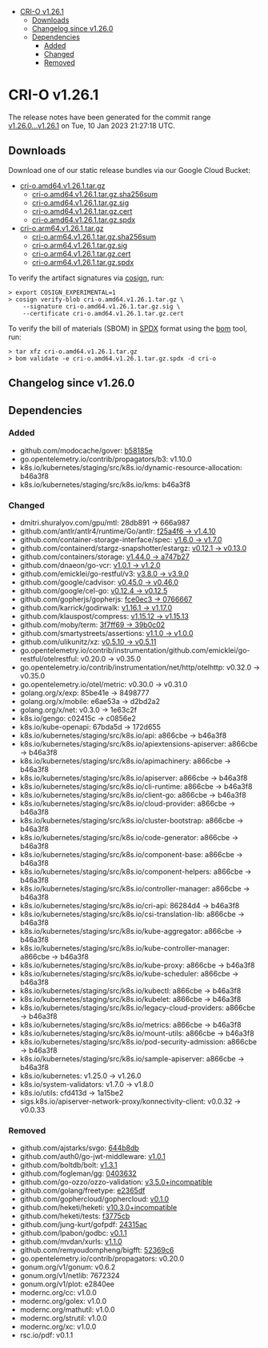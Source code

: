 - [CRI-O v1.26.1](#cri-o-v1261)
  - [Downloads](#downloads)
  - [Changelog since v1.26.0](#changelog-since-v1260)
  - [Dependencies](#dependencies)
    - [Added](#added)
    - [Changed](#changed)
    - [Removed](#removed)

# CRI-O v1.26.1

The release notes have been generated for the commit range
[v1.26.0...v1.26.1](https://github.com/cri-o/cri-o/compare/v1.26.0...v1.26.1) on Tue, 10 Jan 2023 21:27:18 UTC.

## Downloads

Download one of our static release bundles via our Google Cloud Bucket:

- [cri-o.amd64.v1.26.1.tar.gz](https://storage.googleapis.com/cri-o/artifacts/cri-o.amd64.v1.26.1.tar.gz)
  - [cri-o.amd64.v1.26.1.tar.gz.sha256sum](https://storage.googleapis.com/cri-o/artifacts/cri-o.amd64.v1.26.1.tar.gz.sha256sum)
  - [cri-o.amd64.v1.26.1.tar.gz.sig](https://storage.googleapis.com/cri-o/artifacts/cri-o.amd64.v1.26.1.tar.gz.sig)
  - [cri-o.amd64.v1.26.1.tar.gz.cert](https://storage.googleapis.com/cri-o/artifacts/cri-o.amd64.v1.26.1.tar.gz.cert)
  - [cri-o.amd64.v1.26.1.tar.gz.spdx](https://storage.googleapis.com/cri-o/artifacts/cri-o.amd64.v1.26.1.tar.gz.spdx)
- [cri-o.arm64.v1.26.1.tar.gz](https://storage.googleapis.com/cri-o/artifacts/cri-o.arm64.v1.26.1.tar.gz)
  - [cri-o.arm64.v1.26.1.tar.gz.sha256sum](https://storage.googleapis.com/cri-o/artifacts/cri-o.arm64.v1.26.1.tar.gz.sha256sum)
  - [cri-o.arm64.v1.26.1.tar.gz.sig](https://storage.googleapis.com/cri-o/artifacts/cri-o.arm64.v1.26.1.tar.gz.sig)
  - [cri-o.arm64.v1.26.1.tar.gz.cert](https://storage.googleapis.com/cri-o/artifacts/cri-o.arm64.v1.26.1.tar.gz.cert)
  - [cri-o.arm64.v1.26.1.tar.gz.spdx](https://storage.googleapis.com/cri-o/artifacts/cri-o.arm64.v1.26.1.tar.gz.spdx)

To verify the artifact signatures via [cosign](https://github.com/sigstore/cosign), run:

```console
> export COSIGN_EXPERIMENTAL=1
> cosign verify-blob cri-o.amd64.v1.26.1.tar.gz \
    --signature cri-o.amd64.v1.26.1.tar.gz.sig \
    --certificate cri-o.amd64.v1.26.1.tar.gz.cert
```

To verify the bill of materials (SBOM) in [SPDX](https://spdx.org) format using the [bom](https://sigs.k8s.io/bom) tool, run:

```console
> tar xfz cri-o.amd64.v1.26.1.tar.gz
> bom validate -e cri-o.amd64.v1.26.1.tar.gz.spdx -d cri-o
```

## Changelog since v1.26.0

## Dependencies

### Added
- github.com/modocache/gover: [b58185e](https://github.com/modocache/gover/tree/b58185e)
- go.opentelemetry.io/contrib/propagators/b3: v1.10.0
- k8s.io/kubernetes/staging/src/k8s.io/dynamic-resource-allocation: b46a3f8
- k8s.io/kubernetes/staging/src/k8s.io/kms: b46a3f8

### Changed
- dmitri.shuralyov.com/gpu/mtl: 28db891 → 666a987
- github.com/antlr/antlr4/runtime/Go/antlr: [f25a4f6 → v1.4.10](https://github.com/antlr/antlr4/runtime/Go/antlr/compare/f25a4f6...v1.4.10)
- github.com/container-storage-interface/spec: [v1.6.0 → v1.7.0](https://github.com/container-storage-interface/spec/compare/v1.6.0...v1.7.0)
- github.com/containerd/stargz-snapshotter/estargz: [v0.12.1 → v0.13.0](https://github.com/containerd/stargz-snapshotter/estargz/compare/v0.12.1...v0.13.0)
- github.com/containers/storage: [v1.44.0 → a747b27](https://github.com/containers/storage/compare/v1.44.0...a747b27)
- github.com/dnaeon/go-vcr: [v1.0.1 → v1.2.0](https://github.com/dnaeon/go-vcr/compare/v1.0.1...v1.2.0)
- github.com/emicklei/go-restful/v3: [v3.8.0 → v3.9.0](https://github.com/emicklei/go-restful/v3/compare/v3.8.0...v3.9.0)
- github.com/google/cadvisor: [v0.45.0 → v0.46.0](https://github.com/google/cadvisor/compare/v0.45.0...v0.46.0)
- github.com/google/cel-go: [v0.12.4 → v0.12.5](https://github.com/google/cel-go/compare/v0.12.4...v0.12.5)
- github.com/gopherjs/gopherjs: [fce0ec3 → 0766667](https://github.com/gopherjs/gopherjs/compare/fce0ec3...0766667)
- github.com/karrick/godirwalk: [v1.16.1 → v1.17.0](https://github.com/karrick/godirwalk/compare/v1.16.1...v1.17.0)
- github.com/klauspost/compress: [v1.15.12 → v1.15.13](https://github.com/klauspost/compress/compare/v1.15.12...v1.15.13)
- github.com/moby/term: [3f7ff69 → 39b0c02](https://github.com/moby/term/compare/3f7ff69...39b0c02)
- github.com/smartystreets/assertions: [v1.1.0 → v1.0.0](https://github.com/smartystreets/assertions/compare/v1.1.0...v1.0.0)
- github.com/ulikunitz/xz: [v0.5.10 → v0.5.11](https://github.com/ulikunitz/xz/compare/v0.5.10...v0.5.11)
- go.opentelemetry.io/contrib/instrumentation/github.com/emicklei/go-restful/otelrestful: v0.20.0 → v0.35.0
- go.opentelemetry.io/contrib/instrumentation/net/http/otelhttp: v0.32.0 → v0.35.0
- go.opentelemetry.io/otel/metric: v0.30.0 → v0.31.0
- golang.org/x/exp: 85be41e → 8498777
- golang.org/x/mobile: e6ae53a → d2bd2a2
- golang.org/x/net: v0.3.0 → 1e63c2f
- k8s.io/gengo: c02415c → c0856e2
- k8s.io/kube-openapi: 67bda5d → 172d655
- k8s.io/kubernetes/staging/src/k8s.io/api: a866cbe → b46a3f8
- k8s.io/kubernetes/staging/src/k8s.io/apiextensions-apiserver: a866cbe → b46a3f8
- k8s.io/kubernetes/staging/src/k8s.io/apimachinery: a866cbe → b46a3f8
- k8s.io/kubernetes/staging/src/k8s.io/apiserver: a866cbe → b46a3f8
- k8s.io/kubernetes/staging/src/k8s.io/cli-runtime: a866cbe → b46a3f8
- k8s.io/kubernetes/staging/src/k8s.io/client-go: a866cbe → b46a3f8
- k8s.io/kubernetes/staging/src/k8s.io/cloud-provider: a866cbe → b46a3f8
- k8s.io/kubernetes/staging/src/k8s.io/cluster-bootstrap: a866cbe → b46a3f8
- k8s.io/kubernetes/staging/src/k8s.io/code-generator: a866cbe → b46a3f8
- k8s.io/kubernetes/staging/src/k8s.io/component-base: a866cbe → b46a3f8
- k8s.io/kubernetes/staging/src/k8s.io/component-helpers: a866cbe → b46a3f8
- k8s.io/kubernetes/staging/src/k8s.io/controller-manager: a866cbe → b46a3f8
- k8s.io/kubernetes/staging/src/k8s.io/cri-api: 86284d4 → b46a3f8
- k8s.io/kubernetes/staging/src/k8s.io/csi-translation-lib: a866cbe → b46a3f8
- k8s.io/kubernetes/staging/src/k8s.io/kube-aggregator: a866cbe → b46a3f8
- k8s.io/kubernetes/staging/src/k8s.io/kube-controller-manager: a866cbe → b46a3f8
- k8s.io/kubernetes/staging/src/k8s.io/kube-proxy: a866cbe → b46a3f8
- k8s.io/kubernetes/staging/src/k8s.io/kube-scheduler: a866cbe → b46a3f8
- k8s.io/kubernetes/staging/src/k8s.io/kubectl: a866cbe → b46a3f8
- k8s.io/kubernetes/staging/src/k8s.io/kubelet: a866cbe → b46a3f8
- k8s.io/kubernetes/staging/src/k8s.io/legacy-cloud-providers: a866cbe → b46a3f8
- k8s.io/kubernetes/staging/src/k8s.io/metrics: a866cbe → b46a3f8
- k8s.io/kubernetes/staging/src/k8s.io/mount-utils: a866cbe → b46a3f8
- k8s.io/kubernetes/staging/src/k8s.io/pod-security-admission: a866cbe → b46a3f8
- k8s.io/kubernetes/staging/src/k8s.io/sample-apiserver: a866cbe → b46a3f8
- k8s.io/kubernetes: v1.25.0 → v1.26.0
- k8s.io/system-validators: v1.7.0 → v1.8.0
- k8s.io/utils: cfd413d → 1a15be2
- sigs.k8s.io/apiserver-network-proxy/konnectivity-client: v0.0.32 → v0.0.33

### Removed
- github.com/ajstarks/svgo: [644b8db](https://github.com/ajstarks/svgo/tree/644b8db)
- github.com/auth0/go-jwt-middleware: [v1.0.1](https://github.com/auth0/go-jwt-middleware/tree/v1.0.1)
- github.com/boltdb/bolt: [v1.3.1](https://github.com/boltdb/bolt/tree/v1.3.1)
- github.com/fogleman/gg: [0403632](https://github.com/fogleman/gg/tree/0403632)
- github.com/go-ozzo/ozzo-validation: [v3.5.0+incompatible](https://github.com/go-ozzo/ozzo-validation/tree/v3.5.0)
- github.com/golang/freetype: [e2365df](https://github.com/golang/freetype/tree/e2365df)
- github.com/gophercloud/gophercloud: [v0.1.0](https://github.com/gophercloud/gophercloud/tree/v0.1.0)
- github.com/heketi/heketi: [v10.3.0+incompatible](https://github.com/heketi/heketi/tree/v10.3.0)
- github.com/heketi/tests: [f3775cb](https://github.com/heketi/tests/tree/f3775cb)
- github.com/jung-kurt/gofpdf: [24315ac](https://github.com/jung-kurt/gofpdf/tree/24315ac)
- github.com/lpabon/godbc: [v0.1.1](https://github.com/lpabon/godbc/tree/v0.1.1)
- github.com/mvdan/xurls: [v1.1.0](https://github.com/mvdan/xurls/tree/v1.1.0)
- github.com/remyoudompheng/bigfft: [52369c6](https://github.com/remyoudompheng/bigfft/tree/52369c6)
- go.opentelemetry.io/contrib/propagators: v0.20.0
- gonum.org/v1/gonum: v0.6.2
- gonum.org/v1/netlib: 7672324
- gonum.org/v1/plot: e2840ee
- modernc.org/cc: v1.0.0
- modernc.org/golex: v1.0.0
- modernc.org/mathutil: v1.0.0
- modernc.org/strutil: v1.0.0
- modernc.org/xc: v1.0.0
- rsc.io/pdf: v0.1.1
